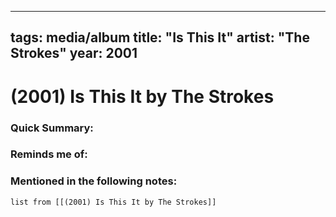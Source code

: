 
---
tags: media/album
title: "Is This It"
artist: "The Strokes"
year: 2001
---
# (2001) Is This It by The Strokes
### Quick Summary:

### Reminds me of:

### Mentioned in the following notes:
```dataview
list from [[(2001) Is This It by The Strokes]]
```

